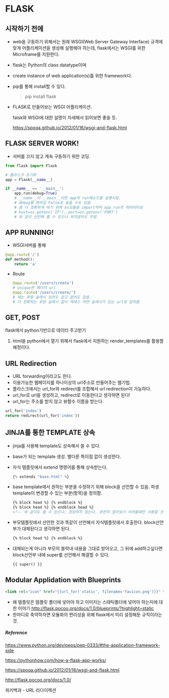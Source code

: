 # FLASK

## 시작하기 전에

- web을 구동하기 위해서는 원래 WSGI(Web Server Gateway Interface) 규격에 맞게 어플리케이션을 생성해 실행해야 하는데, flask에서는 WSGI를 위한 Microframe를 지원한다.

- flask는 Python의 class datatype이며

- create instance of web application(s)를 위한 framework다.

- pip를 통해 install할 수 있다.

  > pip install flask

- FLASK로 만들어보는 WSGI 어플리케이션.

  falsk와  WSGI에 대한 설명이 자세해서 읽어보면 좋을 듯.

  https://spoqa.github.io/2012/01/16/wsgi-and-flask.html





## FLASK SERVER WORK!

- 서버를 끄지 않고 계속 구동하기 위한 코딩.

~~~python
from flask import Flask

# 플라스크 초기화
app = Flask(__name__)

if __name__ == '__main__':
    app.run(debug=True)
    # __name__이 __main__이면 app의 run메소드를 실행시킴.
    # debug를 편의상 False로 놓을 수도 있음
    # 좀 더 정확하게 하기 위해 os모듈을 import하여 app.run의 파라미터로
    # host=os.getenv('IP'), port=os.getenv('PORT')
    # 와 같이 선언해 줄 수 있으나 하지않아도 무방.
~~~





## APP RUNNING!

- WSGI서버를 통해 

~~~python
@app.route('/')
def method():
    return 'a'
~~~

- Route


  ~~~python
  @app.route('/users/create')
  # unique한 페이지 url
  @app.route('/users/create/')
  # 얘는 후방 슬래시 있어도 잡고 없어도 잡음.
  # 더 정확히는 후방 슬래시 없이 액세스 하면 슬래시가 있는 url로 잡아줌
  ~~~









## GET, POST



flask에서 python기반으로 데이터 주고받기

1. html을 python에서 열기 위해서 flask에서 지원하는 render_templates를 활용할 예정이다.





## URL Redirection

- URL forwarding이라고도 한다.
- 이용가능한 웹페이지를 하나이상의 url주소로 만들어주는 웹기법.
- 플라스크에서는 url_for와 redirect를 조합해서 url redirection이 가능하다.
- url_for로 url을 생성하고, redirect로 이동한다고 생각하면 된다!
- url_for는 주소를 받지 않고 뷰함수 이름을 받는다.

~~~python
url_for('index')
return redirect(url_for('index'))
~~~






## JINJA를 통한 TEMPLATE 상속

- jinja를 사용해 template도 상속해서 쓸 수 있다.

- base가 되는 template 생성. 별다른 특이점 없이 생성한다.

- 자식 템플릿에서 extend 명령어를 통해 상속받는다.

  ~~~python
  {% extends "base.html" %}
  ~~~


- base template에서 원하는 부분을 수정하기 위해 block을 선언할 수 있음. 파생 template이 변경할 수 있는 부분(항목)을 정의함.

  ~~~html
  {% block head %} {% endblock %}
  {% block head %} {% endblock head %}
  <!-- 와 같이도 쓸 수 있으나, 권장하지 않는다. 완전히 알아보기 어려울때만 사용할 것.-->
  ~~~

- 부모템플릿에서 선언한 것과 똑같이 선언해서 자식템플릿에서 호출한다. block선언부가 대체된다고 생각하면 된다.

  ~~~html
  {% block head %} {% endblock %}
  ~~~

- 대체되는게 아니라 부모의 블락내 내용을 그대로 받아오고, 그 뒤에 add하고싶다면 block선언부 내에 super를 선언해서 해결할 수 있다.

  ~~~html
  {{ super() }}
  ~~~






## Modular Applidation with Blueprints

~~~html
<link rel="icon" href="{{url_for('static', filename='favicon.png')}}" type="image/png"/>
~~~

- 왜 템플릿은 템플릿 폴더에 넣어야 하고 이미지는 스태틱폴더에 넣어야 하는지에 대한 이야기
  http://flask.pocoo.org/docs/1.0/blueprints/?highlight=static
- 한마디로 축약하자면 모듈화의 편리성을 위해 flask에서 미리 설정해둔 규칙이라는 것.








##### Reference

https://www.python.org/dev/peps/pep-0333/#the-application-framework-side

https://pythonhow.com/how-a-flask-app-works/

https://spoqa.github.io/2012/01/16/wsgi-and-flask.html

http://flask.pocoo.org/docs/1.0/

위키백과 - URL 리다이렉션

